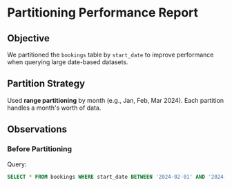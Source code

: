 # Partitioning Performance Report

## Objective

We partitioned the `bookings` table by `start_date` to improve performance when querying large date-based datasets.

## Partition Strategy

Used **range partitioning** by month (e.g., Jan, Feb, Mar 2024). Each partition handles a month's worth of data.

## Observations

### Before Partitioning

Query:

```sql
SELECT * FROM bookings WHERE start_date BETWEEN '2024-02-01' AND '2024-02-28';
